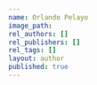 ```yaml
---
name: Orlando Pelayo
image_path:
rel_authors: []
rel_publishers: []
rel_tags: []
layout: author
published: true
---
```


